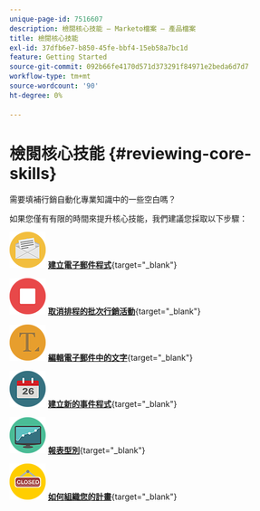```yaml
---
unique-page-id: 7516607
description: 檢閱核心技能 — Marketo檔案 — 產品檔案
title: 檢閱核心技能
exl-id: 37dfb6e7-b850-45fe-bbf4-15eb58a7bc1d
feature: Getting Started
source-git-commit: 092b66fe4170d571d373291f84971e2beda6d7d7
workflow-type: tm+mt
source-wordcount: '90'
ht-degree: 0%

---
```


# 檢閱核心技能 {#reviewing-core-skills}

需要填補行銷自動化專業知識中的一些空白嗎？

如果您僅有有限的時間來提升核心技能，我們建議您採取以下步驟：

![建立電子郵件程式](assets/reviewing-core-skills-1.png) [**建立電子郵件程式**](/help/marketo/product-docs/email-marketing/email-programs/creating-an-email-program/create-an-email-program.md){target="_blank"}

<p>

![取消排程的批次行銷活動](assets/reviewing-core-skills-2.png) [**取消排程的批次行銷活動**](/help/marketo/product-docs/core-marketo-concepts/smart-campaigns/using-smart-campaigns/cancel-a-scheduled-batch-campaign-run.md){target="_blank"}

<p>

![編輯電子郵件中的文字](assets/reviewing-core-skills-3.png) [**編輯電子郵件中的文字**](/help/marketo/product-docs/email-marketing/general/email-editor-2/edit-elements-in-an-email.md){target="_blank"}

<p>

![建立新的事件程式](assets/reviewing-core-skills-4.png) [**建立新的事件程式**](/help/marketo/product-docs/demand-generation/events/understanding-events/create-a-new-event-program.md){target="_blank"}

<p>

![報表型別](assets/reviewing-core-skills-5.png) [**報表型別**](/help/marketo/product-docs/reporting/basic-reporting/report-types/report-type-overview.md){target="_blank"}

<p>

![如何組織您的計畫](assets/reviewing-core-skills-6.png) [**如何組織您的計畫**](/help/marketo/product-docs/core-marketo-concepts/programs/working-with-programs/best-practice-how-to-organize-your-programs.md){target="_blank"}
